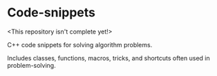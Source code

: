 # Code-snippets

<This repository isn't complete yet!>

C++ code snippets for solving algorithm problems.

Includes classes, functions, macros, tricks, and shortcuts often used in problem-solving.
